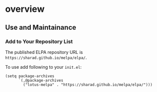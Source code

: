 

overview
========


Use and Maintainance
--------------------

### Add to Your Repository List


The published ELPA repository URL is
`https://sharad.github.io/melpa/elpa/`.

To use add following to your `init.el`:

    (setq package-archives
          `(,@package-archives
            ("lotus-melpa" . "https://sharad.github.io/melpa/elpa/")))

